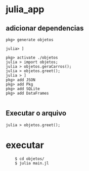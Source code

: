 # julia_app

## adicionar dependencias
```
pkg> generate objetos

julia> ]

pkg> activate ./objetos
julia > import objetos;
julia > objetos.geraCarros();
julia > objetos.greet();
julia > ]
pkg> add JSON
pkg> add Pkg
pkg> add SQLite
pkg> add DataFrames


```
## **Executar o arquivo**
```
julia > objetos.greet();
```

# executar
```
	$ cd objetos/
	$ julia main.jl
```